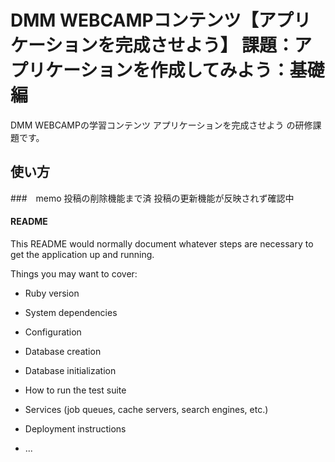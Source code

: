 # DMM WEBCAMPコンテンツ【アプリケーションを完成させよう】 課題：アプリケーションを作成してみよう：基礎編
DMM WEBCAMPの学習コンテンツ アプリケーションを完成させよう の研修課題です。
## 使い方
###　memo
投稿の削除機能まで済
投稿の更新機能が反映されず確認中


#### README

This README would normally document whatever steps are necessary to get the
application up and running.

Things you may want to cover:

* Ruby version

* System dependencies

* Configuration

* Database creation

* Database initialization

* How to run the test suite

* Services (job queues, cache servers, search engines, etc.)

* Deployment instructions

* ...
